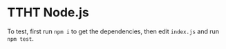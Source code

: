# TTHT Node.js

To test, first run `npm i` to get the dependencies, then edit `index.js` and run `npm test`.